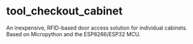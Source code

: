 # tool_checkout_cabinet
An inexpensive, RFID-based door access solution for individual cabinets.  Based on Micropython and the ESP8266/ESP32 MCU.
